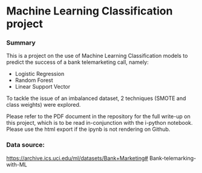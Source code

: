 # Machine Learning Classification project


### Summary

This is a project on the use of Machine Learning Classification models to predict the success of a bank telemarketing call, namely:
- Logistic Regression
- Random Forest
- Linear Support Vector

To tackle the issue of an imbalanced dataset, 2 techniques (SMOTE and class weights) were explored.

Please refer to the PDF document in the repository for the full write-up on this project, which is to be read in-conjunction with the i-python notebook. Please use the html export if the ipynb is not rendering on Github.



### Data source:
https://archive.ics.uci.edu/ml/datasets/Bank+Marketing# Bank-telemarking-with-ML
